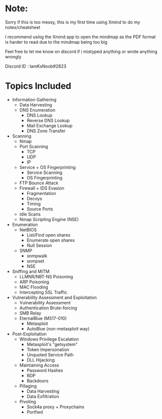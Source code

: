 # Note: 
Sorry if this is too messy, this is my first time using Xmind to do my notes/cheatsheet

I recommend using the Xmind app to open the mindmap as the PDF format is harder to read due to the mindmap being too big

Feel free to let me know on discord if i mistyped anything or wrote anything wrongly 

Discord ID : IamKsNoob#2823

# Topics Included

- Information Gathering 
	- Data Harvesting
  - DNS Enumeration
    - DNS Lookup
    - Reverse DNS Lookup
    - Mail Exchange Lookup
    - DNS Zone Transfer
- Scanning
	- Nmap
    - Port Scanning
      - TCP
      - UDP 
      - IP 
    - Service + OS Fingerprinting 
      - Service Scanning
      - OS Fingerprinting 
    - FTP Bounce Attack
    - Firewall + IDS Evasion 
      - Fragmentation
      - Decoys
      - Timing 
      - Source Ports
    - Idle Scans
  - Nmap Scripting Engine (NSE)
- Enumeration
	- NetBIOS
		- List/Find open shares
		- Enumerate open shares
		- Null Session
	- SNMP
		- snmpwalk
		- snmpset
		- NSE
- Sniffing and MITM
	- LLMNR/NBT-NS Poisoning
  - ARP Poisoning
  - MAC Flooding
  - Intercepting SSL Traffic
- Vulnerability Assessment and Exploitation
	- Vulnerability Assessment
	- Authentication Brute-forcing
  - SMB Relay
  - EternalBlue (MS17-010)
    - Metasploit 
    - AutoBlue (non-metasploit way)
- Post-Exploitation
	- Windows Privilege Escalation
		- Metasploit's "getsystem"
		- Token Impersonation
		- Unquoted Service Path
		- DLL Hijacking
  - Maintaining Access
    - Password Hashes
    - RDP 
    - Backdoors
  - Pillaging
    - Data Harvesting
    - Data Exfiltration
  - Pivoting
    - Sock4a proxy + Proxychains
    - Portfwd
